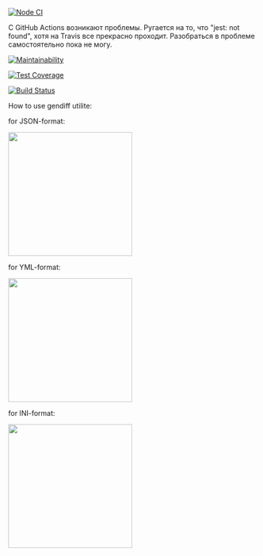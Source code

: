 [![Node CI](https://github.com/Sergey89274291549/frontend-project-lvl2/workflows/Node.js%20CI/badge.svg)](https://github.com/Sergey89274291549/frontend-project-lvl2/actions)

С GitHub Actions возникают проблемы. Ругается на то, что "jest: not found", хотя на Travis все прекрасно проходит. Разобраться в проблеме самостоятельно пока не могу. 

[![Maintainability](https://api.codeclimate.com/v1/badges/b2b8139f19047cd8714e/maintainability)](https://codeclimate.com/github/Sergey89274291549/frontend-project-lvl2/maintainability)

[![Test Coverage](https://api.codeclimate.com/v1/badges/b2b8139f19047cd8714e/test_coverage)](https://codeclimate.com/github/Sergey89274291549/frontend-project-lvl2/test_coverage)

[![Build Status](https://travis-ci.com/Sergey89274291549/frontend-project-lvl2.svg?branch=master)](https://travis-ci.com/Sergey89274291549/frontend-project-lvl2)

How to use gendiff utilite:

for JSON-format:

<a href="https://asciinema.org/a/fr4q41ssUnpa4JWaz10BVJnVY"><img src="https://asciinema.org/a/fr4q41ssUnpa4JWaz10BVJnVY.png" width="250"/></a>

for YML-format:

<a href="https://asciinema.org/a/R8fqtNZaQdbv64GRAqXD2lgnW"><img src="https://asciinema.org/a/R8fqtNZaQdbv64GRAqXD2lgnW.png" width="250"/></a>

for INI-format:

<a href="https://asciinema.org/a/fREfHzaoXAh3ZvDbyP91ztuNd"><img src="https://asciinema.org/a/fREfHzaoXAh3ZvDbyP91ztuNd.png" width="250"/></a>
